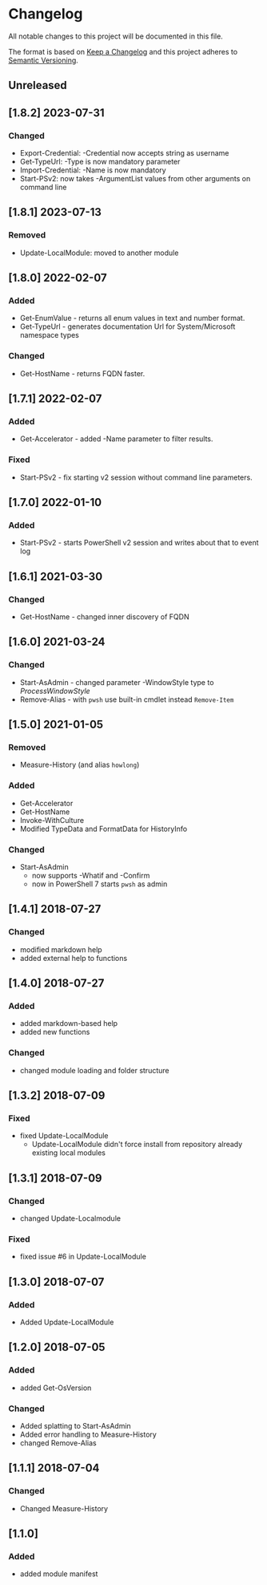 # Changelog

All notable changes to this project will be documented in this file.

The format is based on [Keep a Changelog](http://keepachangelog.com/en/1.0.0/)
and this project adheres to [Semantic Versioning](http://semver.org/spec/v2.0.0.html).

## Unreleased

## [1.8.2] 2023-07-31

### Changed

- Export-Credential: -Credential now accepts string as username
- Get-TypeUrl: -Type is now mandatory parameter
- Import-Credential: -Name is now mandatory
- Start-PSv2: now takes -ArgumentList values from other arguments on command line

## [1.8.1] 2023-07-13

### Removed

- Update-LocalModule: moved to another module

## [1.8.0] 2022-02-07

### Added

- Get-EnumValue - returns all enum values in text and number format.
- Get-TypeUrl - generates documentation Url for System/Microsoft namespace types

### Changed

- Get-HostName - returns FQDN faster.

## [1.7.1] 2022-02-07

### Added

- Get-Accelerator - added -Name parameter to filter results.

### Fixed

- Start-PSv2 - fix starting v2 session without command line parameters.

## [1.7.0] 2022-01-10

### Added

- Start-PSv2 - starts PowerShell v2 session and writes about that to event log

## [1.6.1] 2021-03-30

### Changed

- Get-HostName - changed inner discovery of FQDN

## [1.6.0] 2021-03-24

### Changed

- Start-AsAdmin - changed parameter -WindowStyle type to _ProcessWindowStyle_
- Remove-Alias - with `pwsh` use built-in cmdlet instead `Remove-Item`

## [1.5.0] 2021-01-05

### Removed

- Measure-History (and alias `howlong`)

### Added

- Get-Accelerator
- Get-HostName
- Invoke-WithCulture
- Modified TypeData and FormatData for HistoryInfo

### Changed

- Start-AsAdmin
  - now supports -Whatif and -Confirm
  - now in PowerShell 7 starts `pwsh` as admin

## [1.4.1] 2018-07-27

### Changed

- modified markdown help
- added external help to functions

## [1.4.0] 2018-07-27

### Added

- added markdown-based help
- added new functions

### Changed

- changed module loading and folder structure

## [1.3.2] 2018-07-09

### Fixed

- fixed Update-LocalModule
  - Update-LocalModule didn't force install from repository already existing local modules

## [1.3.1] 2018-07-09

### Changed

- changed Update-Localmodule

### Fixed

- fixed issue #6 in Update-LocalModule

## [1.3.0] 2018-07-07

### Added

- Added Update-LocalModule

## [1.2.0] 2018-07-05

### Added

- added Get-OsVersion

### Changed

- Added splatting to Start-AsAdmin
- Added error handling to Measure-History
- changed Remove-Alias

## [1.1.1] 2018-07-04

### Changed

- Changed Measure-History

## [1.1.0]

### Added

- added module manifest
